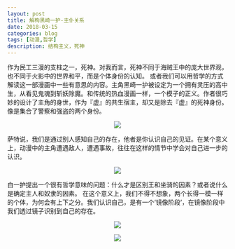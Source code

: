 ```yaml
---
layout: post
title: 解构黑崎一护-主仆关系 
date: 2018-03-15
categories: blog
tags: [动漫,哲学]
description: 结构主义，死神
---
```



作为民工三漫的支柱之一，死神。对我而言，死神不同于海贼王中的庞大世界观，也不同于火影中的世界和平，而是个体身份的认知。
或者我们可以用哲学的方式解读这一部漫画中一些有意思的内容。主角黑崎一护被设定为一个拥有灵压的高中生，从看见鬼魂到斩妖除魔。和传统的热血漫画一样，一个模子的正义。作者很巧妙的设计了主角的身世，作为『虚』的共生宿主，却又是除去『虚』的死神身份。像是集合了警察和强盗的两个身份。


<center>
    <p><img src="http://osrqxvr17.bkt.clouddn.com/u=157719357,3497377288&fm=27&gp=0.jpg" align="center"></p>
</center>


萨特说，我们是通过别人感知自己的存在，他者是你认识自己的见证。在某个意义上，动漫中的主角遭遇敌人，遭遇事故，往往在这样的情节中学会对自己进一步的认识。


<center>
    <p><img src="http://osrqxvr17.bkt.clouddn.com/0001.PNG" align="center"></p>
</center>


白一护提出一个很有哲学意味的问题：什么才是区别王和坐骑的因素？或者说什么是确定主人和奴隶的因素。
在这个意义上，我们不得不想象，两个长得一模一样的个体，为何会有上下之分。我们认识自己，是有一个‘镜像阶段’，在镜像阶段中我们透过镜子识别到自己的存在。
<center>
    <p><img src="http://osrqxvr17.bkt.clouddn.com/0002.PNG" align="center"></p>

</center>



<center>
    <p><img src="http://osrqxvr17.bkt.clouddn.com/0003.PNG" align="center"></p>

</center>
